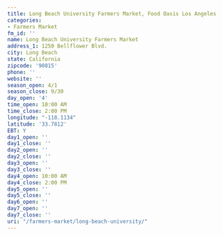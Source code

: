 ```yaml
---
title: Long Beach University Farmers Market, Food Oasis Los Angeles
categories:
- Farmers Market
fm_id: ''
name: Long Beach University Farmers Market
address_1: 1250 Bellflower Blvd.
city: Long Beach
state: California
zipcode: '90815'
phone: ''
website: ''
season_open: 4/1
season_close: 9/30
day_open: '4'
time_open: 10:00 AM
time_close: 2:00 PM
longitude: "-118.1134"
latitude: '33.7812'
EBT: Y
day1_open: ''
day1_close: ''
day2_open: ''
day2_close: ''
day3_open: ''
day3_close: ''
day4_open: 10:00 AM
day4_close: 2:00 PM
day5_open: ''
day5_close: ''
day6_open: ''
day7_open: ''
day7_close: ''
uri: "/farmers-market/long-beach-university/"
---
```


